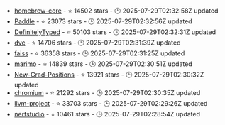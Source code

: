 - [homebrew-core](https://github.com/Homebrew/homebrew-core) - ⭐ 14502 stars - 🕒 2025-07-29T02:32:58Z updated
- [Paddle](https://github.com/PaddlePaddle/Paddle) - ⭐ 23073 stars - 🕒 2025-07-29T02:32:56Z updated
- [DefinitelyTyped](https://github.com/DefinitelyTyped/DefinitelyTyped) - ⭐ 50103 stars - 🕒 2025-07-29T02:32:31Z updated
- [dvc](https://github.com/iterative/dvc) - ⭐ 14706 stars - 🕒 2025-07-29T02:31:39Z updated
- [faiss](https://github.com/facebookresearch/faiss) - ⭐ 36358 stars - 🕒 2025-07-29T02:31:25Z updated
- [marimo](https://github.com/marimo-team/marimo) - ⭐ 14839 stars - 🕒 2025-07-29T02:30:51Z updated
- [New-Grad-Positions](https://github.com/SimplifyJobs/New-Grad-Positions) - ⭐ 13921 stars - 🕒 2025-07-29T02:30:32Z updated
- [chromium](https://github.com/chromium/chromium) - ⭐ 21292 stars - 🕒 2025-07-29T02:30:35Z updated
- [llvm-project](https://github.com/llvm/llvm-project) - ⭐ 33703 stars - 🕒 2025-07-29T02:29:26Z updated
- [nerfstudio](https://github.com/nerfstudio-project/nerfstudio) - ⭐ 10461 stars - 🕒 2025-07-29T02:28:54Z updated
